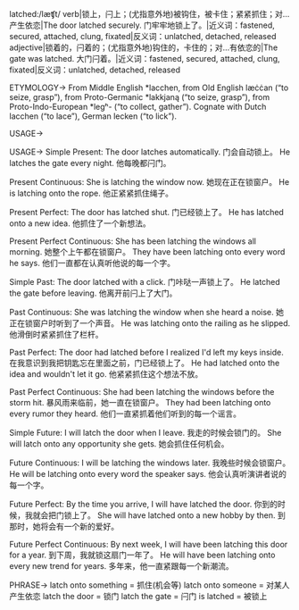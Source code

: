 latched:/læʧt/
verb|锁上，闩上；(尤指意外地)被钩住，被卡住；紧紧抓住；对…产生依恋|The door latched securely. 门牢牢地锁上了。|近义词：fastened, secured, attached, clung, fixated|反义词：unlatched, detached, released
adjective|锁着的，闩着的；(尤指意外地)钩住的，卡住的；对…有依恋的|The gate was latched. 大门闩着。|近义词：fastened, secured, attached, clung, fixated|反义词：unlatched, detached, released

ETYMOLOGY->
From Middle English *lacchen, from Old English læċċan (“to seize, grasp”), from Proto-Germanic *lakkjaną (“to seize, grasp”), from Proto-Indo-European *legʰ- (“to collect, gather”). Cognate with Dutch lacchen (“to lace”), German lecken (“to lick”).

USAGE->

USAGE->
Simple Present:
The door latches automatically.  门会自动锁上。
He latches the gate every night. 他每晚都闩门。

Present Continuous:
She is latching the window now. 她现在正在锁窗户。
He is latching onto the rope. 他正紧紧抓住绳子。

Present Perfect:
The door has latched shut. 门已经锁上了。
He has latched onto a new idea. 他抓住了一个新想法。

Present Perfect Continuous:
She has been latching the windows all morning. 她整个上午都在锁窗户。
They have been latching onto every word he says. 他们一直都在认真听他说的每一个字。

Simple Past:
The door latched with a click. 门咔哒一声锁上了。
He latched the gate before leaving. 他离开前闩上了大门。

Past Continuous:
She was latching the window when she heard a noise. 她正在锁窗户时听到了一个声音。
He was latching onto the railing as he slipped. 他滑倒时紧紧抓住了栏杆。

Past Perfect:
The door had latched before I realized I'd left my keys inside.  在我意识到我把钥匙忘在里面之前，门已经锁上了。
He had latched onto the idea and wouldn't let it go. 他紧紧抓住这个想法不放。

Past Perfect Continuous:
She had been latching the windows before the storm hit.  暴风雨来临前，她一直在锁窗户。
They had been latching onto every rumor they heard.  他们一直紧抓着他们听到的每一个谣言。


Simple Future:
I will latch the door when I leave. 我走的时候会锁门的。
She will latch onto any opportunity she gets. 她会抓住任何机会。

Future Continuous:
I will be latching the windows later. 我晚些时候会锁窗户。
He will be latching onto every word the speaker says. 他会认真听演讲者说的每一个字。


Future Perfect:
By the time you arrive, I will have latched the door. 你到的时候，我就会把门锁上了。
She will have latched onto a new hobby by then. 到那时，她将会有一个新的爱好。

Future Perfect Continuous:
By next week, I will have been latching this door for a year. 到下周，我就锁这扇门一年了。
He will have been latching onto every new trend for years. 多年来，他一直紧跟每一个新潮流。

PHRASE->
latch onto something = 抓住(机会等)
latch onto someone =  对某人产生依恋
latch the door = 锁门
latch the gate = 闩门
is latched = 被锁上



